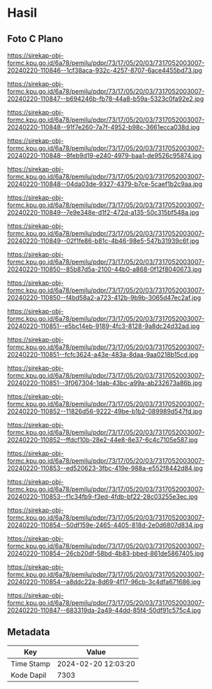# Hasil

## Foto C Plano

https://sirekap-obj-formc.kpu.go.id/6a78/pemilu/pdpr/73/17/05/20/03/7317052003007-20240220-110846--1cf38aca-932c-4257-8707-6ace4455bd73.jpg

https://sirekap-obj-formc.kpu.go.id/6a78/pemilu/pdpr/73/17/05/20/03/7317052003007-20240220-110847--b694246b-fb78-44a8-b59a-5323c0fa92e2.jpg

https://sirekap-obj-formc.kpu.go.id/6a78/pemilu/pdpr/73/17/05/20/03/7317052003007-20240220-110848--91f7e260-7a7f-4952-b98c-3661ecca038d.jpg

https://sirekap-obj-formc.kpu.go.id/6a78/pemilu/pdpr/73/17/05/20/03/7317052003007-20240220-110848--8feb9d19-e240-4979-baa1-de9526c95874.jpg

https://sirekap-obj-formc.kpu.go.id/6a78/pemilu/pdpr/73/17/05/20/03/7317052003007-20240220-110848--04da03de-9327-4379-b7ce-5caef1b2c9aa.jpg

https://sirekap-obj-formc.kpu.go.id/6a78/pemilu/pdpr/73/17/05/20/03/7317052003007-20240220-110849--7e9e348e-d1f2-472d-a135-50c315bf548a.jpg

https://sirekap-obj-formc.kpu.go.id/6a78/pemilu/pdpr/73/17/05/20/03/7317052003007-20240220-110849--02f1fe86-b81c-4b46-98e5-547b31939c6f.jpg

https://sirekap-obj-formc.kpu.go.id/6a78/pemilu/pdpr/73/17/05/20/03/7317052003007-20240220-110850--85b87d5a-2100-44b0-a868-0f12f8040673.jpg

https://sirekap-obj-formc.kpu.go.id/6a78/pemilu/pdpr/73/17/05/20/03/7317052003007-20240220-110850--f4bd58a2-a723-412b-9b9b-3065d47ec2af.jpg

https://sirekap-obj-formc.kpu.go.id/6a78/pemilu/pdpr/73/17/05/20/03/7317052003007-20240220-110851--e5bc14eb-9189-4fc3-8128-9a8dc24d32ad.jpg

https://sirekap-obj-formc.kpu.go.id/6a78/pemilu/pdpr/73/17/05/20/03/7317052003007-20240220-110851--fcfc3624-a43e-483a-8daa-9aa0218b15cd.jpg

https://sirekap-obj-formc.kpu.go.id/6a78/pemilu/pdpr/73/17/05/20/03/7317052003007-20240220-110851--3f067304-1dab-43bc-a99a-ab232673a86b.jpg

https://sirekap-obj-formc.kpu.go.id/6a78/pemilu/pdpr/73/17/05/20/03/7317052003007-20240220-110852--11826d56-9222-49be-b1b2-089989d547fd.jpg

https://sirekap-obj-formc.kpu.go.id/6a78/pemilu/pdpr/73/17/05/20/03/7317052003007-20240220-110852--ffdcf10b-28e2-44e8-8e37-6c4c7105e587.jpg

https://sirekap-obj-formc.kpu.go.id/6a78/pemilu/pdpr/73/17/05/20/03/7317052003007-20240220-110853--ed520623-3fbc-419e-988a-e552f8442d84.jpg

https://sirekap-obj-formc.kpu.go.id/6a78/pemilu/pdpr/73/17/05/20/03/7317052003007-20240220-110853--f1c34fb9-f3ed-4fdb-bf22-28c03255e3ec.jpg

https://sirekap-obj-formc.kpu.go.id/6a78/pemilu/pdpr/73/17/05/20/03/7317052003007-20240220-110854--50df159e-2465-4405-818d-2e0d6807d834.jpg

https://sirekap-obj-formc.kpu.go.id/6a78/pemilu/pdpr/73/17/05/20/03/7317052003007-20240220-110854--26cb20df-58bd-4b83-bbed-861de5867405.jpg

https://sirekap-obj-formc.kpu.go.id/6a78/pemilu/pdpr/73/17/05/20/03/7317052003007-20240220-110854--a8ddc22a-8d69-4f17-96cb-3c4dfa671686.jpg

https://sirekap-obj-formc.kpu.go.id/6a78/pemilu/pdpr/73/17/05/20/03/7317052003007-20240220-110847--683319da-2a49-44dd-85f4-50df91c575c4.jpg


## Metadata

| Key        | Value               |
| ---------- | ------------------- |
| Time Stamp | 2024-02-20 12:03:20 |
| Kode Dapil | 7303                |



